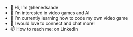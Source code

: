 - 👋 Hi, I’m @henedsaade
- 👀 I’m interested in video games and AI
- 🌱 I’m currently learning how to code my own video game
- 💞️ I would love to connect and chat more!
- 📫 How to reach me: on LinkedIn

<!---
henedsaade/henedsaade is a ✨ special ✨ repository because its `README.md` (this file) appears on your GitHub profile.
You can click the Preview link to take a look at your changes.
--->
